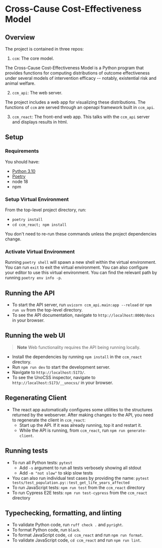 # Cross-Cause Cost-Effectiveness Model

## Overview

The project is contained in three repos:

1. `ccm`: The core model.

The Cross-Cause Cost-Effectiveness Model is a Python program that provides functions for computing distributions of outcome effectiveness under several models of intervention efficacy -- notably, existential risk and animal welfare.

2. `ccm_api`: The web server.

The project includes a web app for visualizing these distributions. The functions of `ccm` are served through an openapi framework built in `ccm_api`.

3. `ccm_react`: The front-end web app. This talks with the `ccm_api` server and displays results in html.

## Setup

### Requirements

You should have:

  * [Python 3.10](https://www.python.org/downloads/)
  * [Poetry](https://python-poetry.org/docs/#installation)
  * node 18
  * npm

### Setup Virtual Environment

From the top-level project directory, run:

- `poetry install`
- `cd ccm_react; npm install`

You don't need to re-run these commands unless the project dependencies change.

### Activate Virtual Environment

Running `poetry shell` will spawn a new shell within the virtual environment. You can run `exit` to exit the virtual environment.
You can also configure your editor to use this virtual environment. You can find the relevant path by running `poetry env info -p`.

## Running the API

- To start the API server, run `uvicorn ccm_api.main:app --reload` or `npm run uv` from the top-level directory.
- To see the API documentation, navigate to `http://localhost:8000/docs` in your browser.

## Running the web UI

> **Note**
> Web functionality requires the API being running locally.

- Install the dependencies by running `npm install` in the `ccm_react` directory.
- Run `npm run dev` to start the development server.
- Navigate to `http://localhost:5173/`.
- To see the UnoCSS inspector, navigate to `http://localhost:5173/__unocss/` in your browser.

## Regenerating Client

- The react app automatically configures some utilities to the structures returned by the webserver.
   After making changes to the API, you need to regenerate the client in `ccm_react`: 
  - Start up the API. If it was already running, top it and restart it.
  - While the API is running, from `ccm_react`, run `npm run generate-client`.

## Running tests

- To run all Python tests: `pytest`
  - Add `-s` argument to run all tests verbosely showing all stdout
  - Add `-m "not slow"` to skip slow tests
- You can also run individual test cases by providing the name: `pytest tests/test_population.py::test_get_life_years_affected`
- To run JavaScript tests: `npm run test` from the `ccm_react` directory
- To run Cypress E2E tests:  `npm run test-cypress` from the `ccm_react` directory

## Typechecking, formatting, and linting

- To validate Python code, run `ruff check .` and `pyright`.
- To format Python code, run `black`.
- To format JavaScript code, `cd ccm_react` and run `npm run format`.
- To validate JavaScript code, `cd ccm_react` and run `npm run lint`.
